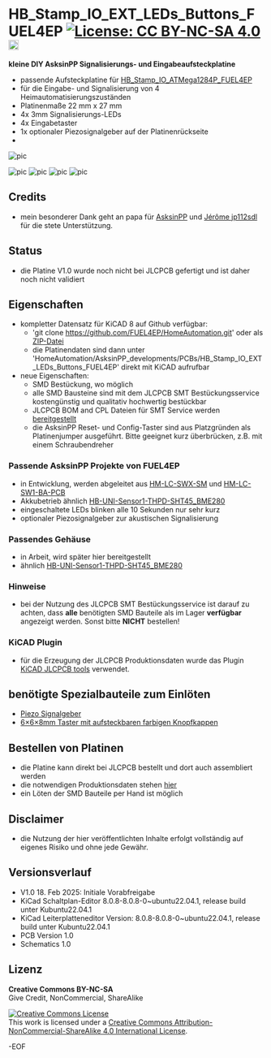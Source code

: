 # HB_Stamp_IO_EXT_LEDs_Buttons_FUEL4EP [![License: CC BY-NC-SA 4.0](https://img.shields.io/badge/License-CC%20BY--NC--SA%204.0-lightgrey.svg)](https://creativecommons.org/licenses/by-nc-sa/4.0/) <a href='https://ko-fi.com/FUEL4EP' target='_blank'><img height='20' style='border:0px;height:20px;' src='https://cdn.ko-fi.com/cdn/kofi1.png?v=2' border='0' alt='Buy Me a Coffee at ko-fi.com' /></a>


**kleine DIY AsksinPP Signalisierungs- und Eingabeaufsteckplatine**
- passende Aufsteckplatine für [HB_Stamp_IO_ATMega1284P_FUEL4EP](https://github.com/FUEL4EP/HomeAutomation/tree/master/AsksinPP_developments/PCBs/HB_Stamp_IO_ATMega1284P_FUEL4EP)
- für die Eingabe- und Signalisierung von 4 Heimautomatisierungszuständen
- Platinenmaße 22 mm x 27 mm
- 4x 3mm Signalisierungs-LEDs
- 4x Eingabetaster
- 1x optionaler Piezosignalgeber auf der Platinenrückseite
-
![pic](PNGs/HB_Stamp_IO_EXT_LEDs_Buttons_FUEL4EP_PCB_KiCAD.png)

![pic](PNGs/HB_Stamp_IO_EXT_LEDs_Buttons_FUEL4EP_PCB_top_3D.png)
![pic](PNGs/HB_Stamp_IO_EXT_LEDs_Buttons_FUEL4EP_PCB_back_3D.png)
![pic](Pictures_of_JLCPCB_prototypes/HB_Stamp_IO_EXT_LEDs_Buttons_FUEL4EP_top_V1.0_assembled_prototype.png)
![pic](Pictures_of_JLCPCB_prototypes/HB_Stamp_IO_EXT_LEDs_Buttons_FUEL4EP_bottom_V1.0_assembled_prototype.png)


## Credits

- mein besonderer Dank geht an papa für [AsksinPP](https://github.com/pa-pa/AskSinPP) und [Jérôme jp112sdl](https://github.com/jp112sdl) für die stete Unterstützung.

## Status

- die Platine V1.0 wurde noch nicht bei JLCPCB gefertigt und ist daher noch nicht validiert

## Eigenschaften

- kompletter Datensatz für KiCAD 8 auf Github verfügbar:
    + 'git clone https://github.com/FUEL4EP/HomeAutomation.git' oder als [ZIP-Datei](https://github.com/FUEL4EP/HomeAutomation/archive/refs/heads/master.zip)
    + die Platinendaten sind dann unter 'HomeAutomation/AsksinPP_developments/PCBs/HB_Stamp_IO_EXT_LEDs_Buttons_FUEL4EP' direkt mit KiCAD aufrufbar
- neue Eigenschaften:
    + SMD Bestückung, wo möglich
    + alle SMD Bausteine sind mit dem JLCPCB SMT Bestückungsservice kostengünstig und qualitativ hochwertig bestückbar
    + JLCPCB BOM and CPL Dateien für SMT Service werden [bereitgestellt](./jlcpcb/production_files)
    + die AsksinPP Reset- und Config-Taster sind aus Platzgründen als Platinenjumper ausgeführt. Bitte geeignet kurz überbrücken, z.B. mit einem Schraubendreher


### Passende AsksinPP Projekte von FUEL4EP
   + in Entwicklung, werden abgeleitet aus [HM-LC-SWX-SM](https://github.com/pa-pa/AskSinPP/tree/master/examples/HM-LC-SWX-SM) und [HM-LC-SW1-BA-PCB](https://github.com/pa-pa/AskSinPP/tree/master/examples/HM-LC-SW1-BA-PCB)
   + Akkubetrieb ähnlich [HB-UNI-Sensor1-THPD-SHT45_BME280](https://github.com/FUEL4EP/HomeAutomation/tree/master/AsksinPP_developments/sketches/HB-UNI-Sensor1-THPD-SHT45_BME280)
   + eingeschaltete LEDs blinken alle 10 Sekunden nur sehr kurz
   + optionaler Piezosignalgeber zur akustischen Signalisierung
   
### Passendes Gehäuse
- in Arbeit, wird später hier bereitgestellt
- ähnlich [HB-UNI-Sensor1-THPD-SHT45_BME280](https://github.com/FUEL4EP/HomeAutomation/tree/master/AsksinPP_developments/PCBs/HB_Stamp_ATMega1284P_FUEL4EP/case_HB-UNI-Sensor1-THPD-SHT45_BME280)


### Hinweise
* bei der Nutzung des JLCPCB SMT Bestückungsservice ist darauf zu achten, dass **alle** benötigten SMD Bauteile als im Lager **verfügbar** angezeigt werden. Sonst bitte **NICHT** bestellen!

### KiCAD Plugin
- für die Erzeugung der JLCPCB Produktionsdaten wurde das Plugin [KiCAD JLCPCB tools](https://github.com/bouni/kicad-jlcpcb-tools) verwendet.

## benötigte Spezialbauteile zum Einlöten

- [Piezo Signalgeber](https://www.amazon.de/dp/B0C57D9RQ8)
- [6×6×8mm Taster mit aufsteckbaren farbigen Knopfkappen](https://www.amazon.de/Gebildet-Schalter-Momentane-Taktschalter-Drucktaster/dp/B082DBBPGC?th=1)


## Bestellen von Platinen

- die Platine kann direkt bei JLCPCB bestellt und dort auch assembliert werden
- die notwendigen Produktionsdaten stehen [hier](./jlcpcb/production_files/)
- ein Löten der SMD Bauteile per Hand ist möglich

## Disclaimer

-   die Nutzung der hier veröffentlichten Inhalte erfolgt vollständig auf eigenes Risiko und ohne jede Gewähr.



## Versionsverlauf

-   V1.0   18. Feb 2025: Initiale Vorabfreigabe
- 	KiCad Schaltplan-Editor   8.0.8-8.0.8-0~ubuntu22.04.1, release build unter Kubuntu22.04.1
- 	KiCad Leiterplatteneditor Version: 8.0.8-8.0.8-0~ubuntu22.04.1, release build unter Kubuntu22.04.1
- 	PCB Version 1.0
- 	Schematics  1.0


## Lizenz 

**Creative Commons BY-NC-SA**<br>
Give Credit, NonCommercial, ShareAlike

<a rel="license" href="http://creativecommons.org/licenses/by-nc-sa/4.0/"><img alt="Creative Commons License" style="border-width:0" src="https://i.creativecommons.org/l/by-nc-sa/4.0/88x31.png" /></a><br />This work is licensed under a <a rel="license" href="http://creativecommons.org/licenses/by-nc-sa/4.0/">Creative Commons Attribution-NonCommercial-ShareAlike 4.0 International License</a>.


-EOF
	

